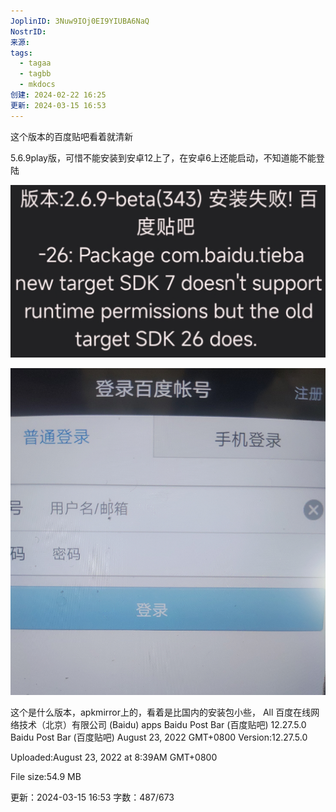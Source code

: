 ```yaml
---
JoplinID: 3Nuw9IOj0EI9YIUBA6NaQ
NostrID: 
来源: 
tags:
  - tagaa
  - tagbb
  - mkdocs
创建: 2024-02-22 16:25
更新: 2024-03-15 16:53
---
```

这个版本的百度贴吧看着就清新

5.6.9play版，可惜不能安装到安卓12上了，在安卓6上还能启动，不知道能不能登陆


![Screenshot_2024-02-22-16-22-47-967_com.miui.gallery.png](images/c79cb748645449ff96f5188551a74215.png)


![Screenshot_2024-02-22-16-30-37-679_com.miui.gallery.png](images/40e9143426174c459eec41c56df1875e.png)


这个是什么版本，apkmirror上的，看着是比国内的安装包小些，
All 百度在线网络技术（北京）有限公司 (Baidu) apps
Baidu Post Bar (百度贴吧) 12.27.5.0	
Baidu Post Bar (百度贴吧)
August 23, 2022 GMT+0800
Version:12.27.5.0

Uploaded:August 23, 2022 at 8:39AM GMT+0800

File size:54.9 MB



更新：2024-03-15 16:53 字数：487/673
